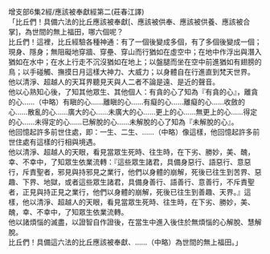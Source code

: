 增支部6集2經/應該被奉獻經第二(莊春江譯)  
「比丘們！具備六法的比丘應該被奉獻[、應該被供奉、應該被供養、應該被合掌]，為世間的無上福田，哪六個呢？  
比丘們！這裡，比丘經驗各種神通：有了一個後變成多個，有了多個後變成一個；現身、隱身；無阻礙地穿牆、穿壘、穿山而行猶如在虛空中；在地中作浮出與潛入猶如在水中；在水上行走不沉沒猶如在地上；以盤腿而坐在空中前進猶如有翅膀的鳥；以手碰觸、撫摸日月這樣大神力、大威力；以身體自在行進直到梵天世界。  
他以清淨、超越人的天耳界聽見天與人二者不論是遠、是近的聲音。  
他以心熟知心後，了知其他眾生、其他個人：有貪的心了知為『有貪的心』，離貪的心……（中略）有瞋的心……離瞋的心……有癡的心……離癡的心……收斂的心……散亂的心……廣大的心……未廣大的心……更上的心……無更上的心……得定的心……未得定的心……已解脫的心……未解脫的心了知為『未解脫的心』。  
他回憶起許多前世住處，即：一生、二生、……（中略）像這樣，他回憶起許多前世住處有這樣的行相與境遇。  
他以清淨、超越人的天眼，看見當眾生死時、往生時，在下劣、勝妙，美、醜，幸、不幸中，了知眾生依業流轉：『這些眾生諸君，具備身惡行、語惡行、意惡行，斥責聖者，邪見與持邪見之業行，他們以身體的崩解，死後已往生到苦界、惡趣、下界、地獄，或者這些眾生諸君，具備身善行、語善行、意善行，不斥責聖者，正見與持正見之業行，他們以身體的崩解，死後已往生到善趣、天界。』這樣，他以清淨、超越人的天眼，看見當眾生死時、往生時，在下劣、勝妙，美、醜，幸、不幸中，了知眾生依業流轉。  
他以諸煩惱的滅盡，以證智自作證後，在當生中進入後住於無煩惱的心解脫、慧解脫。  
比丘們！具備這六法的比丘應該被奉獻、……（中略）為世間的無上福田。」  
  
  
